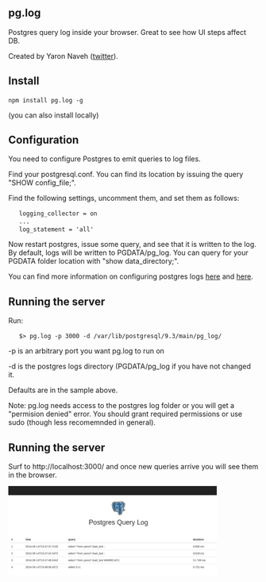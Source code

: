 ## pg.log
Postgres query log inside your browser.
Great to see how UI steps affect DB.

Created by Yaron Naveh ([twitter](https://twitter.com/YaronNaveh)).

## Install

    npm install pg.log -g

(you can also install locally)

## Configuration
You need to configure Postgres to emit queries to log files.

Find your postgresql.conf. You can find its location by issuing the query "SHOW config_file;".

Find the following settings, uncomment them, and set them as follows:

`````
   logging_collector = on
   ...
   log_statement = 'all'
`````

Now restart postgres, issue some query, and see that it is written to the log.
By default, logs will be written to PGDATA/pg_log. You can query for your PGDATA folder location with "show data_directory;".


You can find more information on configuring postgres logs [here](http://stackoverflow.com/questions/722221/how-to-log-postgres-sql-queries) and [here](http://www.postgresql.org/docs/9.3/static/runtime-config-logging.html).


## Running the server

Run:

`````
   $> pg.log -p 3000 -d /var/lib/postgresql/9.3/main/pg_log/  
`````
-p is an arbitrary port you want pg.log to run on 

-d is the postgres logs directory (PGDATA/pg_log if you have not changed it. 

Defaults are in the sample above.

Note: pg.log needs access to the postgres log folder or you will get a "permision denied" error. You should grant required permissions or use sudo (though less recomemnded in general).


## Running the server

Surf to http://localhost:3000/ and once new queries arrive you will see them in the browser.


<img src="https://raw.githubusercontent.com/yaronn/pg.log/master/public/pg.log.png"  width="420px" />
